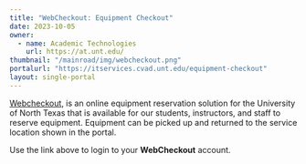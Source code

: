 ```yaml
---
title: "WebCheckout: Equipment Checkout"
date: 2023-10-05
owner:
  - name: Academic Technologies
    url: https://at.unt.edu/ 
thumbnail: "/mainroad/img/webcheckout.png"
portalurl: "https://itservices.cvad.unt.edu/equipment-checkout"
layout: single-portal
---
```

[Webcheckout](https://itservices.cvad.unt.edu/equipment-checkout/ 'Webcheckout'), is an online equipment reservation solution for the University of North Texas that is available for our students, instructors, and staff to reserve equipment.  Equipment can be picked up and returned to the service location shown in the portal.

Use the link above to login to your **WebCheckout** account. 